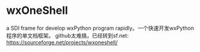 # wxOneShell
a SDI frame for develop wxPython program rapidly。一个快速开发wxPython程序的单文档框架。
github太难搞，已经转到sf.net:  https://sourceforge.net/projects/wxoneshell/
